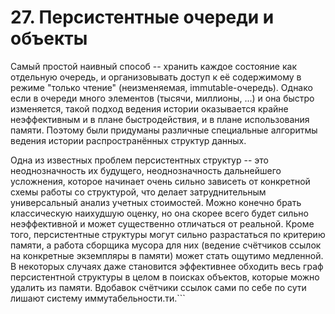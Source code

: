 # 27. Персистентные очереди и объекты

Самый простой наивный способ -- хранить каждое состояние как отдельную очередь, и организовывать доступ к её содержимому в режиме "только чтение" (неизменяемая, immutable-очередь). Однако если в очереди много элементов (тысячи, миллионы, ...) и она быстро изменяется, такой подход ведения истории оказывается крайне неэффективным и в плане быстродействия, и в плане использования памяти. Поэтому были придуманы различные специальные алгоритмы ведения истории распространённых структур данных.

Одна из известных проблем персистентных структур -- это неоднозначность их будущего, неоднозначность дальнейшего усложнения, которое начинает очень сильно зависеть от конкретной схемы работы со структурой, что делает затруднительным универсальный анализ учетных стоимостей. Можно конечно брать классическую наихудшую оценку, но она скорее всего будет сильно неэффективной и может существенно отличаться от реальной. Кроме того, персистентные структуры могут сильно разрастаться по критерию памяти, а работа сборщика мусора для них (ведение счётчиков ссылок на конкретные экземпляры в памяти) может стать ощутимо медленной. В некоторых случаях даже становится эффективнее обходить весь граф персистентной структуры в целом в поисках объектов, которые можно удалить из памяти. Вдобавок счётчики ссылок сами по себе по сути лишают систему иммутабельности.ти.```